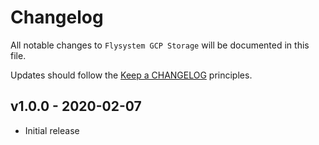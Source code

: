 # Changelog

All notable changes to `Flysystem GCP Storage` will be documented in this file.

Updates should follow the [Keep a CHANGELOG](http://keepachangelog.com/) principles.

## v1.0.0 - 2020-02-07

- Initial release
